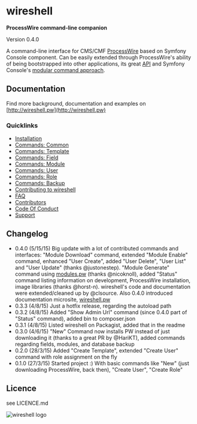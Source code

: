 # wireshell
**ProcessWire command-line companion**

Version 0.4.0

A command-line interface for CMS/CMF [ProcessWire](https://processwire.com) based on Symfony Console component.
Can be easily extended through ProcessWire's ability of being bootstrapped into other applications, its great [API](https://processwire.com/api/) and
Symfony Console's [modular command approach](http://symfony.com/doc/current/components/console/introduction%20%20%20%20%20%20.html).

## Documentation

Find more background, documentation and examples on [http://wireshell.pw](http://wireshell.pw)

### Quicklinks

* [Installation](http://wireshell.pw/#installation)
* [Commands: Common](http://wireshell.pw/#common)
* [Commands: Template](http://wireshell.pw/#template)
* [Commands: Field](http://wireshell.pw/#field)
* [Commands: Module](http://wireshell.pw/#module)
* [Commands: User](http://wireshell.pw/#user)
* [Commands: Role](http://wireshell.pw/#role)
* [Commands: Backup](http://wireshell.pw/#backup)
* [Contributing to wireshell](http://wireshell.pw/#contributing)
* [FAQ](http://wireshell.pw/#faq)
* [Contributors](http://wireshell.pw/#contributors)
* [Code Of Conduct](http://wireshell.pw/#code-of-conduct)
* [Support](http://wireshell.pw/#support)

## Changelog

* 0.4.0  (5/15/15) Big update with a lot of contributed
                  commands and interfaces: "Module Download" command, extended
                  "Module Enable" command, enhanced "User Create", added "User Delete", "User
                  List" and "User Update" (thanks @justonestep). "Module Generate" command using
                  <a href="http://modules.pw">modules.pw</a>
                  (thanks @nicoknoll), added "Status" command listing information on
                  development, ProcessWire installation, image libraries (thanks
                  @horst-n). wireshell's code and documentation were extended/cleaned up
                  by @clsource. Also 0.4.0 introduced documentation microsite,
                  [wireshell.pw](http://wireshell.pw)
* 0.3.3 (4/8/15) Just a hotfix release, regarding the autoload path
* 0.3.2 (4/8/15) Added "Show Admin Url" command (since 0.4.0 part of "Status" command), added bin to composer.json
* 0.3.1 (4/8/15) Listed wireshell on Packagist, added that in the readme
* 0.3.0 (4/6/15) "New" Command now installs PW instead of just downloading it (thanks to a great PR by @HariKT), added
commands regarding fields, modules, and database backup
* 0.2.0 (28/3/15) Added "Create Template", extended "Create User" command with role assignment on the fly
* 0.1.0 (27/3/15) Started project :) With basic commands like "New" (just downloading ProcessWire, back then),
"Create User", "Create Role"

## Licence

see LICENCE.md

![wireshell logo](http://wireshell.pw/logo.png)




